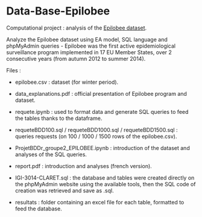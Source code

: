 # Data-Base-Epilobee
Computational project : analysis of the [Epilobee dataset](https://data.europa.eu/euodp/en/data/dataset/honey-bee-seasonal-mortality-2012-2014-epilobee-analysis).

Analyze the Epilobee dataset using EA model, SQL language and phpMyAdmin queries - Epilobee was the first active epidemiological surveillance program implemented in 17 EU Member States, over 2 consecutive years (from autumn 2012 to summer 2014).

Files :

- epilobee.csv : dataset (for winter period).

- data_explanations.pdf : official presentation of Epilobee program and dataset.

- requete.ipynb : used to format data and generate SQL queries to feed the tables thanks to the dataframe.

- requeteBDD100.sql / requeteBDD1000.sql / requeteBDD1500.sql : queries requests (on 100 / 1000 / 1500 rows of the epilobee.csv).

- ProjetBDDr_groupe2_EPILOBEE.ipynb : introduction of the dataset and analyses of the SQL queries.

- report.pdf : introduction and analyses (french version).

- IGI-3014-CLARET.sql : the database and tables were created directly on the phpMyAdmin website using the available tools, then the SQL code of creation was retrieved and save as .sql.

- resultats : folder containing an excel file for each table, formatted to feed the database.
